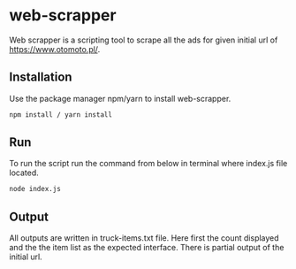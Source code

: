 # web-scrapper

Web scrapper is a scripting tool to scrape all the ads for given initial url of https://www.otomoto.pl/.

## Installation

Use the package manager npm/yarn to install web-scrapper.

```bash
npm install / yarn install
```

## Run

To run the script run the command from below in terminal where index.js file located.

```bash
node index.js
```

## Output

All outputs are written in truck-items.txt file. Here first the count displayed and the the item list as the expected interface. There is partial output of the initial url.
